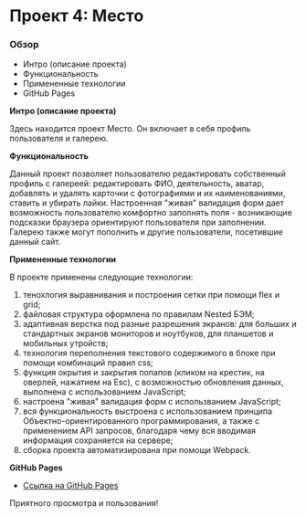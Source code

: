 # Проект 4: Место

### Обзор
* Интро (описание проекта)
* Функциональность
* Примененные технологии
* GitHub Pages

**Интро (описание проекта)**

Здесь находится проект Место. Он включает в себя профиль пользователя и галерею.

**Функциональность**

Данный проект позволяет пользователю редактировать собственный профиль с галереей: редактировать ФИО, деятельность, аватар, добавлять и удалять карточки с фотографиями и их наименованиями, ставить и убирать лайки. Настроенная "живая" валидация форм дает возможность пользователю комфортно заполнять поля - возникающие подсказки браузера ориентируют пользователя при заполнении. Галерею также могут пополнить и другие пользователи, посетившие данный сайт.

**Примененные технологии**

В проекте применены следующие технологии:
1. тенохлогия выравнивания и построения сетки при помощи flex и grid;
2. файловая структура оформлена по правилам Nested БЭМ;
3. адаптивная верстка под разные разрешения экранов: для больших и стандартных экранов мониторов и ноутбуков, для планшетов и мобильных утройств;
4. технология переполнения текстового содержимого в блоке при помощи комбинаций правил css;
5. функция окрытия и закрытия попапов (кликом на крестик, на оверлей, нажатием на Esc), с возможностью обновления данных, выполнена с использованием JavaScript;
6. настроена "живая" валидация форм с использванием JavaScript;
7. вся функциональность выстроена с использованием принципа Объектно-ориентированного программирования, а также с применением API запросов, благодаря чему вся вводимая информация сохраняется на сервере;
8. cборка проекта автоматизирована при помощи Webpack.

**GitHub Pages**

* [Ссылка на GitHub Pages](https://tatyanadudchenko.github.io/mesto/index.html)


Приятного просмотра и пользования!
